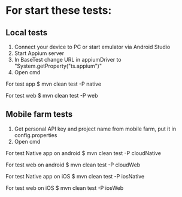 # For start these tests: 

## Local tests

1. Connect your device to PC or start emulator via Android Studio
2. Start Appium server
3. In BaseTest change URL in appiumDriver to "System.getProperty("ts.appium")"
4. Open cmd

For test app
$ mvn clean test -P native

For test web
$ mvn clean test -P web

## Mobile farm tests

1. Get personal API key and project name from mobile farm, put it in config.properties
2. Open cmd

For test Native app on android
$ mvn clean test -P cloudNative

For test web on android
$ mvn clean test -P cloudWeb

For test Native app on iOS
$ mvn clean test -P iosNative

For test web on iOS
$ mvn clean test -P iosWeb
